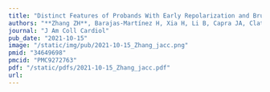 ```yaml
---
title: "Distinct Features of Probands With Early Repolarization and Brugada Syndromes Carrying SCN5A Pathogenic Variants"
authors: "**Zhang ZH**, Barajas-Martínez H, Xia H, Li B, Capra JA, Clatot J, Chen GX, Chen X, Yang B, Jiang H, Tse G, Aizawa Y, Gollob MH, Scheinman M, Antzelevitch C, Hu D."
journal: "J Am Coll Cardiol"
pub_date: "2021-10-15"
image: "/static/img/pub/2021-10-15_Zhang_jacc.png"
pmid: "34649698"
pmcid: "PMC9272763"
pdf: "/static/pdfs/2021-10-15_Zhang_jacc.pdf"
url: 
---
```

